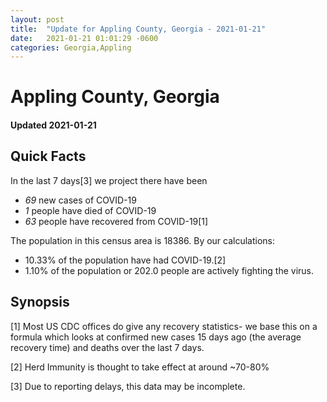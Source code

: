 ```yaml
---
layout: post
title:  "Update for Appling County, Georgia - 2021-01-21"
date:   2021-01-21 01:01:29 -0600
categories: Georgia,Appling
---
```


# Appling County, Georgia
#### Updated 2021-01-21

## Quick Facts

In the last 7 days[3] we project there have been
- *69* new cases of COVID-19
- *1* people have died of COVID-19
- *63* people have recovered from COVID-19[1]

The population in this census area is 18386. By our calculations:
- 10.33% of the population have had COVID-19.[2]
- 1.10% of the population or 202.0 people are actively fighting the virus.

## Synopsis




[1] Most US CDC offices do give any recovery statistics- we base this on a formula which looks at confirmed new cases
15 days ago (the average recovery time) and deaths over the last 7 days.

[2] Herd Immunity is thought to take effect at around ~70-80%

[3] Due to reporting delays, this data may be incomplete.
 
    
